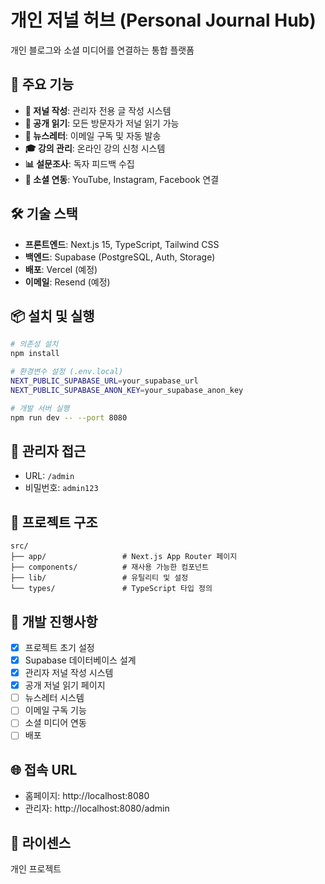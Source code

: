 # 개인 저널 허브 (Personal Journal Hub)

개인 블로그와 소셜 미디어를 연결하는 통합 플랫폼

## 🚀 주요 기능

- **📝 저널 작성**: 관리자 전용 글 작성 시스템
- **📖 공개 읽기**: 모든 방문자가 저널 읽기 가능
- **📧 뉴스레터**: 이메일 구독 및 자동 발송
- **🎓 강의 관리**: 온라인 강의 신청 시스템
- **📊 설문조사**: 독자 피드백 수집
- **🔗 소셜 연동**: YouTube, Instagram, Facebook 연결

## 🛠 기술 스택

- **프론트엔드**: Next.js 15, TypeScript, Tailwind CSS
- **백엔드**: Supabase (PostgreSQL, Auth, Storage)
- **배포**: Vercel (예정)
- **이메일**: Resend (예정)

## 📦 설치 및 실행

```bash
# 의존성 설치
npm install

# 환경변수 설정 (.env.local)
NEXT_PUBLIC_SUPABASE_URL=your_supabase_url
NEXT_PUBLIC_SUPABASE_ANON_KEY=your_supabase_anon_key

# 개발 서버 실행
npm run dev -- --port 8080
```

## 🔐 관리자 접근

- URL: `/admin`
- 비밀번호: `admin123`

## 📁 프로젝트 구조

```
src/
├── app/                 # Next.js App Router 페이지
├── components/          # 재사용 가능한 컴포넌트
├── lib/                 # 유틸리티 및 설정
└── types/               # TypeScript 타입 정의
```

## 🚧 개발 진행사항

- [x] 프로젝트 초기 설정
- [x] Supabase 데이터베이스 설계
- [x] 관리자 저널 작성 시스템
- [x] 공개 저널 읽기 페이지
- [ ] 뉴스레터 시스템
- [ ] 이메일 구독 기능
- [ ] 소셜 미디어 연동
- [ ] 배포

## 🌐 접속 URL

- 홈페이지: http://localhost:8080
- 관리자: http://localhost:8080/admin

## 📝 라이센스

개인 프로젝트
